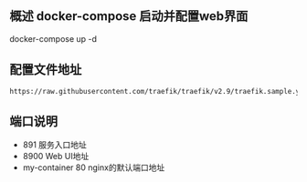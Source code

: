 ## 概述 docker-compose 启动并配置web界面

docker-compose up -d

## 配置文件地址

```shell
https://raw.githubusercontent.com/traefik/traefik/v2.9/traefik.sample.yml
```

## 端口说明

- 891 服务入口地址 
- 8900 Web UI地址
- my-container 80 nginx的默认端口地址